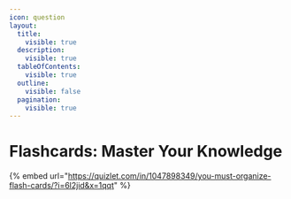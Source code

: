 ```yaml
---
icon: question
layout:
  title:
    visible: true
  description:
    visible: true
  tableOfContents:
    visible: true
  outline:
    visible: false
  pagination:
    visible: true
---
```


# Flashcards: Master Your Knowledge

{% embed url="https://quizlet.com/in/1047898349/you-must-organize-flash-cards/?i=6l2jid&x=1qqt" %}
